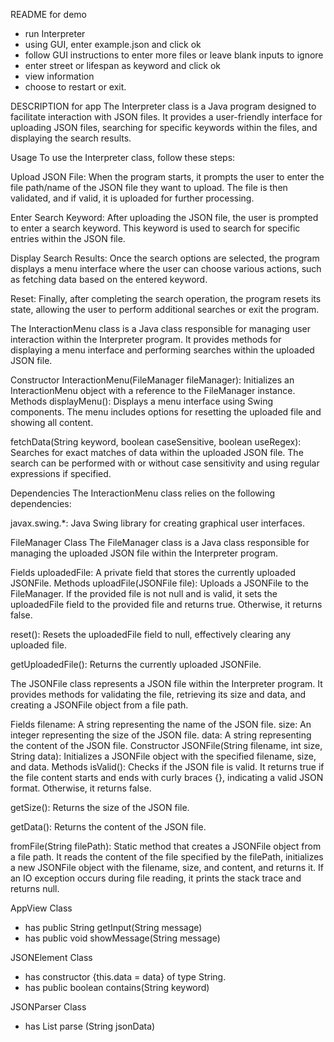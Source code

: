 README for demo
* run Interpreter
* using GUI, enter example.json and click ok
* follow GUI instructions to enter more files or leave blank inputs to ignore
* enter street or lifespan as keyword and click ok
* view information
* choose to restart or exit.


DESCRIPTION for app
The Interpreter class is a Java program designed to facilitate interaction with JSON files. It provides a user-friendly interface for uploading JSON files, searching for specific keywords within the files, and displaying the search results.

Usage
To use the Interpreter class, follow these steps:

Upload JSON File: When the program starts, it prompts the user to enter the file path/name of the JSON file they want to upload. The file is then validated, and if valid, it is uploaded for further processing.

Enter Search Keyword: After uploading the JSON file, the user is prompted to enter a search keyword. This keyword is used to search for specific entries within the JSON file.

Display Search Results: Once the search options are selected, the program displays a menu interface where the user can choose various actions, such as fetching data based on the entered keyword.

Reset: Finally, after completing the search operation, the program resets its state, allowing the user to perform additional searches or exit the program.

The InteractionMenu class is a Java class responsible for managing user interaction within the Interpreter program. It provides methods for displaying a menu interface and performing searches within the uploaded JSON file.

Constructor
InteractionMenu(FileManager fileManager): Initializes an InteractionMenu object with a reference to the FileManager instance.
Methods
displayMenu(): Displays a menu interface using Swing components. The menu includes options for resetting the uploaded file and showing all content.

fetchData(String keyword, boolean caseSensitive, boolean useRegex): Searches for exact matches of data within the uploaded JSON file. The search can be performed with or without case sensitivity and using regular expressions if specified.

Dependencies
The InteractionMenu class relies on the following dependencies:

javax.swing.*: Java Swing library for creating graphical user interfaces.

FileManager Class
The FileManager class is a Java class responsible for managing the uploaded JSON file within the Interpreter program.

Fields
uploadedFile: A private field that stores the currently uploaded JSONFile.
Methods
uploadFile(JSONFile file): Uploads a JSONFile to the FileManager. If the provided file is not null and is valid, it sets the uploadedFile field to the provided file and returns true. Otherwise, it returns false.

reset(): Resets the uploadedFile field to null, effectively clearing any uploaded file.

getUploadedFile(): Returns the currently uploaded JSONFile.

The JSONFile class represents a JSON file within the Interpreter program. It provides methods for validating the file, retrieving its size and data, and creating a JSONFile object from a file path.

Fields
filename: A string representing the name of the JSON file.
size: An integer representing the size of the JSON file.
data: A string representing the content of the JSON file.
Constructor
JSONFile(String filename, int size, String data): Initializes a JSONFile object with the specified filename, size, and data.
Methods
isValid(): Checks if the JSON file is valid. It returns true if the file content starts and ends with curly braces {}, indicating a valid JSON format. Otherwise, it returns false.

getSize(): Returns the size of the JSON file.

getData(): Returns the content of the JSON file.

fromFile(String filePath): Static method that creates a JSONFile object from a file path. It reads the content of the file specified by the filePath, initializes a new JSONFile object with the filename, size, and content, and returns it. If an IO exception occurs during file reading, it prints the stack trace and returns null.

AppView Class
- has public String getInput(String message)
- has public void showMessage(String message)

JSONElement Class
- has constructor {this.data = data} of type String.
- has public boolean contains(String keyword)

JSONParser Class
 - has List<JSONElement> parse (String jsonData)
